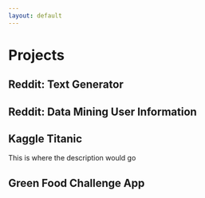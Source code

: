 ```yaml
---
layout: default
---
```


# Projects

## Reddit: Text Generator

## Reddit: Data Mining User Information

## Kaggle Titanic

This is where the description would go

## Green Food Challenge App

